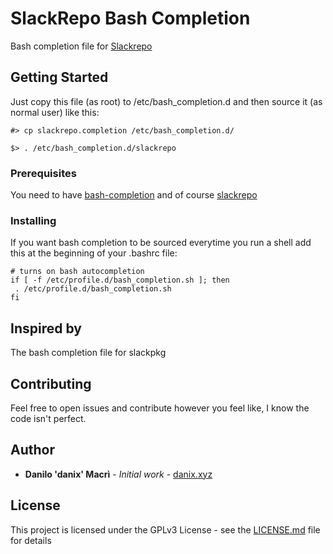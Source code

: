 # SlackRepo Bash Completion

Bash completion file for [Slackrepo](http://idlemoor.github.io/slackrepo/index.html)

## Getting Started

Just copy this file (as root) to /etc/bash_completion.d and then source it (as normal user) like this:
```
#> cp slackrepo.completion /etc/bash_completion.d/

$> . /etc/bash_completion.d/slackrepo
```

### Prerequisites

You need to have [bash-completion](https://github.com/scop/bash-completion) and of course [slackrepo](http://idlemoor.github.io/slackrepo/index.html)

### Installing

If you want bash completion to be sourced everytime you run a shell add this at the beginning of your .bashrc file:
```
# turns on bash autocompletion
if [ -f /etc/profile.d/bash_completion.sh ]; then
 . /etc/profile.d/bash_completion.sh
fi
```

## Inspired by

The bash completion file for slackpkg

## Contributing

Feel free to open issues and contribute however you feel like, I know the code isn't perfect.

## Author

* **Danilo 'danix' Macrì** - *Initial work* - [danix.xyz](https://danix.xyz)

## License

This project is licensed under the GPLv3 License - see the [LICENSE.md](LICENSE.md) file for details
